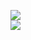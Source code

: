 [![](https://img.shields.io/badge/Made%20With-Github%20Spray-lightgrey.svg?style=for-the-badge&logo=github)](https://github.com/Annihil/github-spray#29096)  
[![](https://i.imgur.com/2DrTn0Z.gif)](https://github.com/Annihil/github-spray)